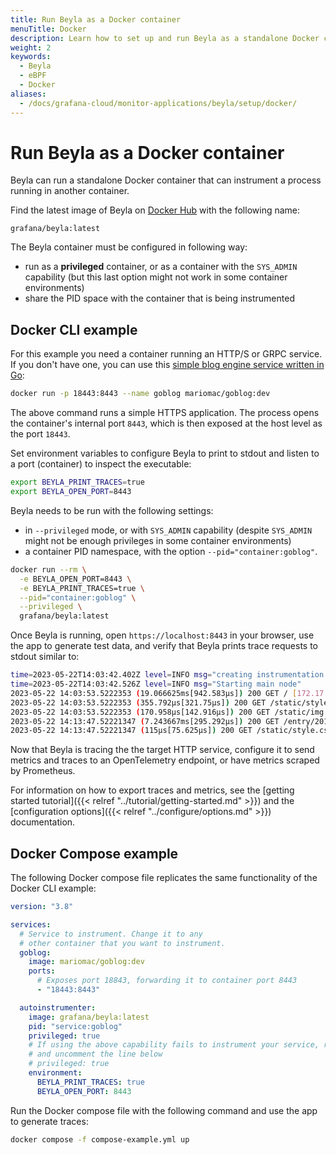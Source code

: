 ```yaml
---
title: Run Beyla as a Docker container
menuTitle: Docker
description: Learn how to set up and run Beyla as a standalone Docker container that instruments another container.
weight: 2
keywords:
  - Beyla
  - eBPF
  - Docker
aliases:
  - /docs/grafana-cloud/monitor-applications/beyla/setup/docker/
---
```


# Run Beyla as a Docker container

Beyla can run a standalone Docker container that can instrument a process running in another container.

Find the latest image of Beyla on [Docker Hub](https://hub.docker.com/r/grafana/beyla) with the following name:

```
grafana/beyla:latest
```

The Beyla container must be configured in following way:

- run as a **privileged** container, or as a container with the `SYS_ADMIN` capability (but
  this last option might not work in some container environments)
- share the PID space with the container that is being instrumented

## Docker CLI example

For this example you need a container running an HTTP/S or GRPC service. If you don't have one, you can use this [simple blog engine service written in Go](http://macias.info):

```sh
docker run -p 18443:8443 --name goblog mariomac/goblog:dev
```

The above command runs a simple HTTPS application. The process opens the container's internal port `8443`, which is then exposed at the host level as the port `18443`.

Set environment variables to configure Beyla to print to stdout and listen to a port (container) to inspect the executable:

```sh
export BEYLA_PRINT_TRACES=true
export BEYLA_OPEN_PORT=8443
```

Beyla needs to be run with the following settings:

- in `--privileged` mode, or with `SYS_ADMIN` capability (despite `SYS_ADMIN` might
  not be enough privileges in some container environments)
- a container PID namespace, with the option `--pid="container:goblog"`.

```sh
docker run --rm \
  -e BEYLA_OPEN_PORT=8443 \
  -e BEYLA_PRINT_TRACES=true \
  --pid="container:goblog" \
  --privileged \
  grafana/beyla:latest
```

Once Beyla is running, open `https://localhost:8443` in your browser, use the app to generate test data, and verify that Beyla prints trace requests to stdout similar to:

```sh
time=2023-05-22T14:03:42.402Z level=INFO msg="creating instrumentation pipeline"
time=2023-05-22T14:03:42.526Z level=INFO msg="Starting main node"
2023-05-22 14:03:53.5222353 (19.066625ms[942.583µs]) 200 GET / [172.17.0.1]->[localhost:18443] size:0B
2023-05-22 14:03:53.5222353 (355.792µs[321.75µs]) 200 GET /static/style.css [172.17.0.1]->[localhost:18443] size:0B
2023-05-22 14:03:53.5222353 (170.958µs[142.916µs]) 200 GET /static/img.png [172.17.0.1]->[localhost:18443] size:0B
2023-05-22 14:13:47.52221347 (7.243667ms[295.292µs]) 200 GET /entry/201710281345_instructions.md [172.17.0.1]->[localhost:18443] size:0B
2023-05-22 14:13:47.52221347 (115µs[75.625µs]) 200 GET /static/style.css [172.17.0.1]->[localhost:18443] size:0B
```

Now that Beyla is tracing the the target HTTP service, configure it to send metrics and traces to an OpenTelemetry endpoint, or have metrics scraped by Prometheus.

For information on how to export traces and metrics, see the [getting started tutorial]({{< relref "../tutorial/getting-started.md" >}}) and the [configuration options]({{< relref "../configure/options.md" >}}) documentation.

## Docker Compose example

The following Docker compose file replicates the same functionality of the Docker CLI example:

```yaml
version: "3.8"

services:
  # Service to instrument. Change it to any
  # other container that you want to instrument.
  goblog:
    image: mariomac/goblog:dev
    ports:
      # Exposes port 18843, forwarding it to container port 8443
      - "18443:8443"

  autoinstrumenter:
    image: grafana/beyla:latest
    pid: "service:goblog"
    privileged: true
    # If using the above capability fails to instrument your service, remove it
    # and uncomment the line below
    # privileged: true
    environment:
      BEYLA_PRINT_TRACES: true
      BEYLA_OPEN_PORT: 8443
```

Run the Docker compose file with the following command and use the app to generate traces:

```sh
docker compose -f compose-example.yml up
```
